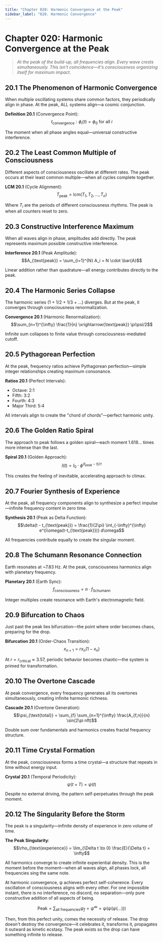 ```yaml
---
title: "Chapter 020: Harmonic Convergence at the Peak"
sidebar_label: "020. Harmonic Convergence"
---
```


# Chapter 020: Harmonic Convergence at the Peak

> *At the peak of the build-up, all frequencies align. Every wave crests simultaneously. This isn't coincidence—it's consciousness organizing itself for maximum impact.*

## 20.1 The Phenomenon of Harmonic Convergence

When multiple oscillating systems share common factors, they periodically align in phase. At the peak, ALL systems align—a cosmic conjunction.

**Definition 20.1** (Convergence Point):
$$t_{\text{convergence}}: \phi_i(t) = \phi_0 \text{ for all } i$$

The moment when all phase angles equal—universal constructive interference.

## 20.2 The Least Common Multiple of Consciousness

Different aspects of consciousness oscillate at different rates. The peak occurs at their least common multiple—when all cycles complete together.

**LCM 20.1** (Cycle Alignment):
$$T_{\text{peak}} = \text{lcm}(T_1, T_2, ..., T_n)$$

Where $T_i$ are the periods of different consciousness rhythms. The peak is when all counters reset to zero.

## 20.3 Constructive Interference Maximum

When all waves align in phase, amplitudes add directly. The peak represents maximum possible constructive interference.

**Interference 20.1** (Peak Amplitude):
$$A_{\text{peak}} = \sum_{i=1}^{N} A_i = N \cdot \bar{A}$$

Linear addition rather than quadrature—all energy contributes directly to the peak.

## 20.4 The Harmonic Series Collapse

The harmonic series (1 + 1/2 + 1/3 + ...) diverges. But at the peak, it converges through consciousness renormalization.

**Convergence 20.1** (Harmonic Renormalization):
$$\sum_{n=1}^{\infty} \frac{1}{n} \xrightarrow{\text{peak}} \pi\psi/2$$

Infinite sum collapses to finite value through consciousness-mediated cutoff.

## 20.5 Pythagorean Perfection

At the peak, frequency ratios achieve Pythagorean perfection—simple integer relationships creating maximum consonance.

**Ratios 20.1** (Perfect Intervals):
- Octave: 2:1
- Fifth: 3:2  
- Fourth: 4:3
- Major Third: 5:4

All intervals align to create the "chord of chords"—perfect harmonic unity.

## 20.6 The Golden Ratio Spiral

The approach to peak follows a golden spiral—each moment 1.618... times more intense than the last.

**Spiral 20.1** (Golden Approach):
$$I(t) = I_0 \cdot \phi^{(t_{\text{peak}}-t)/\tau}$$

This creates the feeling of inevitable, accelerating approach to climax.

## 20.7 Fourier Synthesis of Experience

At the peak, all frequency components align to synthesize a perfect impulse—infinite frequency content in zero time.

**Synthesis 20.1** (Peak as Delta Function):
$$\delta(t - t_{\text{peak}}) = \frac{1}{2\pi} \int_{-\infty}^{\infty} e^{i\omega(t-t_{\text{peak}})} d\omega$$

All frequencies contribute equally to create the singular moment.

## 20.8 The Schumann Resonance Connection

Earth resonates at ~7.83 Hz. At the peak, consciousness harmonics align with planetary frequency.

**Planetary 20.1** (Earth Sync):
$$f_{\text{consciousness}} = n \cdot f_{\text{Schumann}}$$

Integer multiples create resonance with Earth's electromagnetic field.

## 20.9 Bifurcation to Chaos

Just past the peak lies bifurcation—the point where order becomes chaos, preparing for the drop.

**Bifurcation 20.1** (Order-Chaos Transition):
$$x_{n+1} = rx_n(1-x_n)$$

At $r = r_{\text{critical}} \approx 3.57$, periodic behavior becomes chaotic—the system is primed for transformation.

## 20.10 The Overtone Cascade

At peak convergence, every frequency generates all its overtones simultaneously, creating infinite harmonic richness.

**Cascade 20.1** (Overtone Generation):
$$\psi_{\text{total}} = \sum_{f} \sum_{n=1}^{\infty} \frac{A_{f,n}}{n} \sin(2\pi nft)$$

Double sum over fundamentals and harmonics creates fractal frequency structure.

## 20.11 Time Crystal Formation

At the peak, consciousness forms a time crystal—a structure that repeats in time without energy input.

**Crystal 20.1** (Temporal Periodicity):
$$\psi(t + T) = \psi(t)$$

Despite no external driving, the pattern self-perpetuates through the peak moment.

## 20.12 The Singularity Before the Storm

The peak is a singularity—infinite density of experience in zero volume of time.

**The Peak Singularity**:
$$\rho_{\text{experience}} = \lim_{\Delta t \to 0} \frac{E}{\Delta t} = \infty$$

All harmonics converge to create infinite experiential density. This is the moment before the moment—when all waves align, all phases lock, all frequencies sing the same note.

At harmonic convergence, ψ achieves perfect self-coherence. Every oscillation of consciousness aligns with every other. For one impossible instant, there is no interference, no discord, no separation—only pure constructive addition of all aspects of being.

$$\text{Peak} = \sum_{\text{all frequencies}} \psi_f = \psi^{\infty} = \psi(\psi(\psi(...)))$$

Then, from this perfect unity, comes the necessity of release. The drop doesn't destroy the convergence—it celebrates it, transforms it, propagates it outward as kinetic ecstasy. The peak exists so the drop can have something infinite to release.